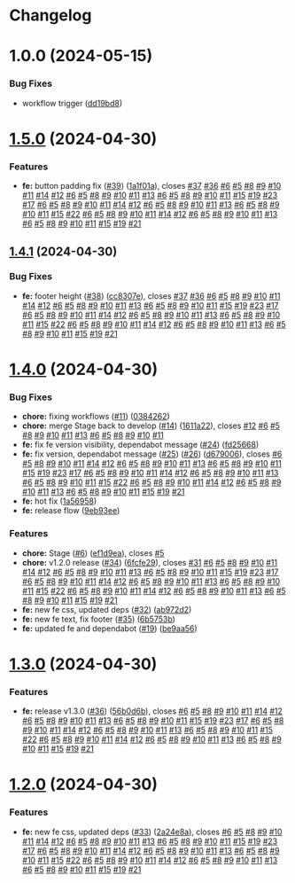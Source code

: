 # Changelog

# 1.0.0 (2024-05-15)


### Bug Fixes

* workflow trigger ([dd19bd8](https://github.com/nikolajovancevic/automating-stuff/commit/dd19bd8117c632c960cfe51117713e48b3438e94))

# [1.5.0](https://github.com/nikolajovancevic/automating-stuff/compare/v1.4.1...v1.5.0) (2024-04-30)

### Features

- **fe:** button padding fix ([#39](https://github.com/nikolajovancevic/automating-stuff/issues/39)) ([1a1f01a](https://github.com/nikolajovancevic/automating-stuff/commit/1a1f01ab7031a2b00d9cd8bf7276653b17b2c72b)), closes [#37](https://github.com/nikolajovancevic/automating-stuff/issues/37) [#36](https://github.com/nikolajovancevic/automating-stuff/issues/36) [#6](https://github.com/nikolajovancevic/automating-stuff/issues/6) [#5](https://github.com/nikolajovancevic/automating-stuff/issues/5) [#8](https://github.com/nikolajovancevic/automating-stuff/issues/8) [#9](https://github.com/nikolajovancevic/automating-stuff/issues/9) [#10](https://github.com/nikolajovancevic/automating-stuff/issues/10) [#11](https://github.com/nikolajovancevic/automating-stuff/issues/11) [#14](https://github.com/nikolajovancevic/automating-stuff/issues/14) [#12](https://github.com/nikolajovancevic/automating-stuff/issues/12) [#6](https://github.com/nikolajovancevic/automating-stuff/issues/6) [#5](https://github.com/nikolajovancevic/automating-stuff/issues/5) [#8](https://github.com/nikolajovancevic/automating-stuff/issues/8) [#9](https://github.com/nikolajovancevic/automating-stuff/issues/9) [#10](https://github.com/nikolajovancevic/automating-stuff/issues/10) [#11](https://github.com/nikolajovancevic/automating-stuff/issues/11) [#13](https://github.com/nikolajovancevic/automating-stuff/issues/13) [#6](https://github.com/nikolajovancevic/automating-stuff/issues/6) [#5](https://github.com/nikolajovancevic/automating-stuff/issues/5) [#8](https://github.com/nikolajovancevic/automating-stuff/issues/8) [#9](https://github.com/nikolajovancevic/automating-stuff/issues/9) [#10](https://github.com/nikolajovancevic/automating-stuff/issues/10) [#11](https://github.com/nikolajovancevic/automating-stuff/issues/11) [#15](https://github.com/nikolajovancevic/automating-stuff/issues/15) [#19](https://github.com/nikolajovancevic/automating-stuff/issues/19) [#23](https://github.com/nikolajovancevic/automating-stuff/issues/23) [#17](https://github.com/nikolajovancevic/automating-stuff/issues/17) [#6](https://github.com/nikolajovancevic/automating-stuff/issues/6) [#5](https://github.com/nikolajovancevic/automating-stuff/issues/5) [#8](https://github.com/nikolajovancevic/automating-stuff/issues/8) [#9](https://github.com/nikolajovancevic/automating-stuff/issues/9) [#10](https://github.com/nikolajovancevic/automating-stuff/issues/10) [#11](https://github.com/nikolajovancevic/automating-stuff/issues/11) [#14](https://github.com/nikolajovancevic/automating-stuff/issues/14) [#12](https://github.com/nikolajovancevic/automating-stuff/issues/12) [#6](https://github.com/nikolajovancevic/automating-stuff/issues/6) [#5](https://github.com/nikolajovancevic/automating-stuff/issues/5) [#8](https://github.com/nikolajovancevic/automating-stuff/issues/8) [#9](https://github.com/nikolajovancevic/automating-stuff/issues/9) [#10](https://github.com/nikolajovancevic/automating-stuff/issues/10) [#11](https://github.com/nikolajovancevic/automating-stuff/issues/11) [#13](https://github.com/nikolajovancevic/automating-stuff/issues/13) [#6](https://github.com/nikolajovancevic/automating-stuff/issues/6) [#5](https://github.com/nikolajovancevic/automating-stuff/issues/5) [#8](https://github.com/nikolajovancevic/automating-stuff/issues/8) [#9](https://github.com/nikolajovancevic/automating-stuff/issues/9) [#10](https://github.com/nikolajovancevic/automating-stuff/issues/10) [#11](https://github.com/nikolajovancevic/automating-stuff/issues/11) [#15](https://github.com/nikolajovancevic/automating-stuff/issues/15) [#22](https://github.com/nikolajovancevic/automating-stuff/issues/22) [#6](https://github.com/nikolajovancevic/automating-stuff/issues/6) [#5](https://github.com/nikolajovancevic/automating-stuff/issues/5) [#8](https://github.com/nikolajovancevic/automating-stuff/issues/8) [#9](https://github.com/nikolajovancevic/automating-stuff/issues/9) [#10](https://github.com/nikolajovancevic/automating-stuff/issues/10) [#11](https://github.com/nikolajovancevic/automating-stuff/issues/11) [#14](https://github.com/nikolajovancevic/automating-stuff/issues/14) [#12](https://github.com/nikolajovancevic/automating-stuff/issues/12) [#6](https://github.com/nikolajovancevic/automating-stuff/issues/6) [#5](https://github.com/nikolajovancevic/automating-stuff/issues/5) [#8](https://github.com/nikolajovancevic/automating-stuff/issues/8) [#9](https://github.com/nikolajovancevic/automating-stuff/issues/9) [#10](https://github.com/nikolajovancevic/automating-stuff/issues/10) [#11](https://github.com/nikolajovancevic/automating-stuff/issues/11) [#13](https://github.com/nikolajovancevic/automating-stuff/issues/13) [#6](https://github.com/nikolajovancevic/automating-stuff/issues/6) [#5](https://github.com/nikolajovancevic/automating-stuff/issues/5) [#8](https://github.com/nikolajovancevic/automating-stuff/issues/8) [#9](https://github.com/nikolajovancevic/automating-stuff/issues/9) [#10](https://github.com/nikolajovancevic/automating-stuff/issues/10) [#11](https://github.com/nikolajovancevic/automating-stuff/issues/11) [#15](https://github.com/nikolajovancevic/automating-stuff/issues/15) [#19](https://github.com/nikolajovancevic/automating-stuff/issues/19) [#21](https://github.com/nikolajovancevic/automating-stuff/issues/21)

## [1.4.1](https://github.com/nikolajovancevic/automating-stuff/compare/v1.4.0...v1.4.1) (2024-04-30)

### Bug Fixes

- **fe:** footer height ([#38](https://github.com/nikolajovancevic/automating-stuff/issues/38)) ([cc8307e](https://github.com/nikolajovancevic/automating-stuff/commit/cc8307ed691e9143fee1f3a3556a429683fe4c9b)), closes [#37](https://github.com/nikolajovancevic/automating-stuff/issues/37) [#36](https://github.com/nikolajovancevic/automating-stuff/issues/36) [#6](https://github.com/nikolajovancevic/automating-stuff/issues/6) [#5](https://github.com/nikolajovancevic/automating-stuff/issues/5) [#8](https://github.com/nikolajovancevic/automating-stuff/issues/8) [#9](https://github.com/nikolajovancevic/automating-stuff/issues/9) [#10](https://github.com/nikolajovancevic/automating-stuff/issues/10) [#11](https://github.com/nikolajovancevic/automating-stuff/issues/11) [#14](https://github.com/nikolajovancevic/automating-stuff/issues/14) [#12](https://github.com/nikolajovancevic/automating-stuff/issues/12) [#6](https://github.com/nikolajovancevic/automating-stuff/issues/6) [#5](https://github.com/nikolajovancevic/automating-stuff/issues/5) [#8](https://github.com/nikolajovancevic/automating-stuff/issues/8) [#9](https://github.com/nikolajovancevic/automating-stuff/issues/9) [#10](https://github.com/nikolajovancevic/automating-stuff/issues/10) [#11](https://github.com/nikolajovancevic/automating-stuff/issues/11) [#13](https://github.com/nikolajovancevic/automating-stuff/issues/13) [#6](https://github.com/nikolajovancevic/automating-stuff/issues/6) [#5](https://github.com/nikolajovancevic/automating-stuff/issues/5) [#8](https://github.com/nikolajovancevic/automating-stuff/issues/8) [#9](https://github.com/nikolajovancevic/automating-stuff/issues/9) [#10](https://github.com/nikolajovancevic/automating-stuff/issues/10) [#11](https://github.com/nikolajovancevic/automating-stuff/issues/11) [#15](https://github.com/nikolajovancevic/automating-stuff/issues/15) [#19](https://github.com/nikolajovancevic/automating-stuff/issues/19) [#23](https://github.com/nikolajovancevic/automating-stuff/issues/23) [#17](https://github.com/nikolajovancevic/automating-stuff/issues/17) [#6](https://github.com/nikolajovancevic/automating-stuff/issues/6) [#5](https://github.com/nikolajovancevic/automating-stuff/issues/5) [#8](https://github.com/nikolajovancevic/automating-stuff/issues/8) [#9](https://github.com/nikolajovancevic/automating-stuff/issues/9) [#10](https://github.com/nikolajovancevic/automating-stuff/issues/10) [#11](https://github.com/nikolajovancevic/automating-stuff/issues/11) [#14](https://github.com/nikolajovancevic/automating-stuff/issues/14) [#12](https://github.com/nikolajovancevic/automating-stuff/issues/12) [#6](https://github.com/nikolajovancevic/automating-stuff/issues/6) [#5](https://github.com/nikolajovancevic/automating-stuff/issues/5) [#8](https://github.com/nikolajovancevic/automating-stuff/issues/8) [#9](https://github.com/nikolajovancevic/automating-stuff/issues/9) [#10](https://github.com/nikolajovancevic/automating-stuff/issues/10) [#11](https://github.com/nikolajovancevic/automating-stuff/issues/11) [#13](https://github.com/nikolajovancevic/automating-stuff/issues/13) [#6](https://github.com/nikolajovancevic/automating-stuff/issues/6) [#5](https://github.com/nikolajovancevic/automating-stuff/issues/5) [#8](https://github.com/nikolajovancevic/automating-stuff/issues/8) [#9](https://github.com/nikolajovancevic/automating-stuff/issues/9) [#10](https://github.com/nikolajovancevic/automating-stuff/issues/10) [#11](https://github.com/nikolajovancevic/automating-stuff/issues/11) [#15](https://github.com/nikolajovancevic/automating-stuff/issues/15) [#22](https://github.com/nikolajovancevic/automating-stuff/issues/22) [#6](https://github.com/nikolajovancevic/automating-stuff/issues/6) [#5](https://github.com/nikolajovancevic/automating-stuff/issues/5) [#8](https://github.com/nikolajovancevic/automating-stuff/issues/8) [#9](https://github.com/nikolajovancevic/automating-stuff/issues/9) [#10](https://github.com/nikolajovancevic/automating-stuff/issues/10) [#11](https://github.com/nikolajovancevic/automating-stuff/issues/11) [#14](https://github.com/nikolajovancevic/automating-stuff/issues/14) [#12](https://github.com/nikolajovancevic/automating-stuff/issues/12) [#6](https://github.com/nikolajovancevic/automating-stuff/issues/6) [#5](https://github.com/nikolajovancevic/automating-stuff/issues/5) [#8](https://github.com/nikolajovancevic/automating-stuff/issues/8) [#9](https://github.com/nikolajovancevic/automating-stuff/issues/9) [#10](https://github.com/nikolajovancevic/automating-stuff/issues/10) [#11](https://github.com/nikolajovancevic/automating-stuff/issues/11) [#13](https://github.com/nikolajovancevic/automating-stuff/issues/13) [#6](https://github.com/nikolajovancevic/automating-stuff/issues/6) [#5](https://github.com/nikolajovancevic/automating-stuff/issues/5) [#8](https://github.com/nikolajovancevic/automating-stuff/issues/8) [#9](https://github.com/nikolajovancevic/automating-stuff/issues/9) [#10](https://github.com/nikolajovancevic/automating-stuff/issues/10) [#11](https://github.com/nikolajovancevic/automating-stuff/issues/11) [#15](https://github.com/nikolajovancevic/automating-stuff/issues/15) [#19](https://github.com/nikolajovancevic/automating-stuff/issues/19) [#21](https://github.com/nikolajovancevic/automating-stuff/issues/21)

# [1.4.0](https://github.com/nikolajovancevic/automating-stuff/compare/v1.3.0...v1.4.0) (2024-04-30)

### Bug Fixes

- **chore:** fixing workflows ([#11](https://github.com/nikolajovancevic/automating-stuff/issues/11)) ([0384262](https://github.com/nikolajovancevic/automating-stuff/commit/038426267cdba1b435217be54c7d864413ff6371))
- **chore:** merge Stage back to develop ([#14](https://github.com/nikolajovancevic/automating-stuff/issues/14)) ([1611a22](https://github.com/nikolajovancevic/automating-stuff/commit/1611a22679b3f10cf8cb3ca642028e4d9affa99a)), closes [#12](https://github.com/nikolajovancevic/automating-stuff/issues/12) [#6](https://github.com/nikolajovancevic/automating-stuff/issues/6) [#5](https://github.com/nikolajovancevic/automating-stuff/issues/5) [#8](https://github.com/nikolajovancevic/automating-stuff/issues/8) [#9](https://github.com/nikolajovancevic/automating-stuff/issues/9) [#10](https://github.com/nikolajovancevic/automating-stuff/issues/10) [#11](https://github.com/nikolajovancevic/automating-stuff/issues/11) [#13](https://github.com/nikolajovancevic/automating-stuff/issues/13) [#6](https://github.com/nikolajovancevic/automating-stuff/issues/6) [#5](https://github.com/nikolajovancevic/automating-stuff/issues/5) [#8](https://github.com/nikolajovancevic/automating-stuff/issues/8) [#9](https://github.com/nikolajovancevic/automating-stuff/issues/9) [#10](https://github.com/nikolajovancevic/automating-stuff/issues/10) [#11](https://github.com/nikolajovancevic/automating-stuff/issues/11)
- **fe:** fix fe version visibility, dependabot message ([#24](https://github.com/nikolajovancevic/automating-stuff/issues/24)) ([fd25668](https://github.com/nikolajovancevic/automating-stuff/commit/fd25668dda9879da768fa4ccf8c45cebfb77d241))
- **fe:** fix version, dependabot message ([#25](https://github.com/nikolajovancevic/automating-stuff/issues/25)) ([#26](https://github.com/nikolajovancevic/automating-stuff/issues/26)) ([d679006](https://github.com/nikolajovancevic/automating-stuff/commit/d6790068b264f18a6736e4e0264c547c04dab8f2)), closes [#6](https://github.com/nikolajovancevic/automating-stuff/issues/6) [#5](https://github.com/nikolajovancevic/automating-stuff/issues/5) [#8](https://github.com/nikolajovancevic/automating-stuff/issues/8) [#9](https://github.com/nikolajovancevic/automating-stuff/issues/9) [#10](https://github.com/nikolajovancevic/automating-stuff/issues/10) [#11](https://github.com/nikolajovancevic/automating-stuff/issues/11) [#14](https://github.com/nikolajovancevic/automating-stuff/issues/14) [#12](https://github.com/nikolajovancevic/automating-stuff/issues/12) [#6](https://github.com/nikolajovancevic/automating-stuff/issues/6) [#5](https://github.com/nikolajovancevic/automating-stuff/issues/5) [#8](https://github.com/nikolajovancevic/automating-stuff/issues/8) [#9](https://github.com/nikolajovancevic/automating-stuff/issues/9) [#10](https://github.com/nikolajovancevic/automating-stuff/issues/10) [#11](https://github.com/nikolajovancevic/automating-stuff/issues/11) [#13](https://github.com/nikolajovancevic/automating-stuff/issues/13) [#6](https://github.com/nikolajovancevic/automating-stuff/issues/6) [#5](https://github.com/nikolajovancevic/automating-stuff/issues/5) [#8](https://github.com/nikolajovancevic/automating-stuff/issues/8) [#9](https://github.com/nikolajovancevic/automating-stuff/issues/9) [#10](https://github.com/nikolajovancevic/automating-stuff/issues/10) [#11](https://github.com/nikolajovancevic/automating-stuff/issues/11) [#15](https://github.com/nikolajovancevic/automating-stuff/issues/15) [#19](https://github.com/nikolajovancevic/automating-stuff/issues/19) [#23](https://github.com/nikolajovancevic/automating-stuff/issues/23) [#17](https://github.com/nikolajovancevic/automating-stuff/issues/17) [#6](https://github.com/nikolajovancevic/automating-stuff/issues/6) [#5](https://github.com/nikolajovancevic/automating-stuff/issues/5) [#8](https://github.com/nikolajovancevic/automating-stuff/issues/8) [#9](https://github.com/nikolajovancevic/automating-stuff/issues/9) [#10](https://github.com/nikolajovancevic/automating-stuff/issues/10) [#11](https://github.com/nikolajovancevic/automating-stuff/issues/11) [#14](https://github.com/nikolajovancevic/automating-stuff/issues/14) [#12](https://github.com/nikolajovancevic/automating-stuff/issues/12) [#6](https://github.com/nikolajovancevic/automating-stuff/issues/6) [#5](https://github.com/nikolajovancevic/automating-stuff/issues/5) [#8](https://github.com/nikolajovancevic/automating-stuff/issues/8) [#9](https://github.com/nikolajovancevic/automating-stuff/issues/9) [#10](https://github.com/nikolajovancevic/automating-stuff/issues/10) [#11](https://github.com/nikolajovancevic/automating-stuff/issues/11) [#13](https://github.com/nikolajovancevic/automating-stuff/issues/13) [#6](https://github.com/nikolajovancevic/automating-stuff/issues/6) [#5](https://github.com/nikolajovancevic/automating-stuff/issues/5) [#8](https://github.com/nikolajovancevic/automating-stuff/issues/8) [#9](https://github.com/nikolajovancevic/automating-stuff/issues/9) [#10](https://github.com/nikolajovancevic/automating-stuff/issues/10) [#11](https://github.com/nikolajovancevic/automating-stuff/issues/11) [#15](https://github.com/nikolajovancevic/automating-stuff/issues/15) [#22](https://github.com/nikolajovancevic/automating-stuff/issues/22) [#6](https://github.com/nikolajovancevic/automating-stuff/issues/6) [#5](https://github.com/nikolajovancevic/automating-stuff/issues/5) [#8](https://github.com/nikolajovancevic/automating-stuff/issues/8) [#9](https://github.com/nikolajovancevic/automating-stuff/issues/9) [#10](https://github.com/nikolajovancevic/automating-stuff/issues/10) [#11](https://github.com/nikolajovancevic/automating-stuff/issues/11) [#14](https://github.com/nikolajovancevic/automating-stuff/issues/14) [#12](https://github.com/nikolajovancevic/automating-stuff/issues/12) [#6](https://github.com/nikolajovancevic/automating-stuff/issues/6) [#5](https://github.com/nikolajovancevic/automating-stuff/issues/5) [#8](https://github.com/nikolajovancevic/automating-stuff/issues/8) [#9](https://github.com/nikolajovancevic/automating-stuff/issues/9) [#10](https://github.com/nikolajovancevic/automating-stuff/issues/10) [#11](https://github.com/nikolajovancevic/automating-stuff/issues/11) [#13](https://github.com/nikolajovancevic/automating-stuff/issues/13) [#6](https://github.com/nikolajovancevic/automating-stuff/issues/6) [#5](https://github.com/nikolajovancevic/automating-stuff/issues/5) [#8](https://github.com/nikolajovancevic/automating-stuff/issues/8) [#9](https://github.com/nikolajovancevic/automating-stuff/issues/9) [#10](https://github.com/nikolajovancevic/automating-stuff/issues/10) [#11](https://github.com/nikolajovancevic/automating-stuff/issues/11) [#15](https://github.com/nikolajovancevic/automating-stuff/issues/15) [#19](https://github.com/nikolajovancevic/automating-stuff/issues/19) [#21](https://github.com/nikolajovancevic/automating-stuff/issues/21)
- **fe:** hot fix ([1a56958](https://github.com/nikolajovancevic/automating-stuff/commit/1a5695825d4039c3f1a806de124fbf72b6502abf))
- **fe:** release flow ([9eb93ee](https://github.com/nikolajovancevic/automating-stuff/commit/9eb93eebf07d64923586780533bb53495d34ab83))

### Features

- **chore:** Stage ([#6](https://github.com/nikolajovancevic/automating-stuff/issues/6)) ([ef1d9ea](https://github.com/nikolajovancevic/automating-stuff/commit/ef1d9ea9d93c82de73531b1519f492aa5dffa1b3)), closes [#5](https://github.com/nikolajovancevic/automating-stuff/issues/5)
- **chore:** v1.2.0 release ([#34](https://github.com/nikolajovancevic/automating-stuff/issues/34)) ([6fcfe29](https://github.com/nikolajovancevic/automating-stuff/commit/6fcfe2987bc1a10e28e53633e2cf776794199b3b)), closes [#31](https://github.com/nikolajovancevic/automating-stuff/issues/31) [#6](https://github.com/nikolajovancevic/automating-stuff/issues/6) [#5](https://github.com/nikolajovancevic/automating-stuff/issues/5) [#8](https://github.com/nikolajovancevic/automating-stuff/issues/8) [#9](https://github.com/nikolajovancevic/automating-stuff/issues/9) [#10](https://github.com/nikolajovancevic/automating-stuff/issues/10) [#11](https://github.com/nikolajovancevic/automating-stuff/issues/11) [#14](https://github.com/nikolajovancevic/automating-stuff/issues/14) [#12](https://github.com/nikolajovancevic/automating-stuff/issues/12) [#6](https://github.com/nikolajovancevic/automating-stuff/issues/6) [#5](https://github.com/nikolajovancevic/automating-stuff/issues/5) [#8](https://github.com/nikolajovancevic/automating-stuff/issues/8) [#9](https://github.com/nikolajovancevic/automating-stuff/issues/9) [#10](https://github.com/nikolajovancevic/automating-stuff/issues/10) [#11](https://github.com/nikolajovancevic/automating-stuff/issues/11) [#13](https://github.com/nikolajovancevic/automating-stuff/issues/13) [#6](https://github.com/nikolajovancevic/automating-stuff/issues/6) [#5](https://github.com/nikolajovancevic/automating-stuff/issues/5) [#8](https://github.com/nikolajovancevic/automating-stuff/issues/8) [#9](https://github.com/nikolajovancevic/automating-stuff/issues/9) [#10](https://github.com/nikolajovancevic/automating-stuff/issues/10) [#11](https://github.com/nikolajovancevic/automating-stuff/issues/11) [#15](https://github.com/nikolajovancevic/automating-stuff/issues/15) [#19](https://github.com/nikolajovancevic/automating-stuff/issues/19) [#23](https://github.com/nikolajovancevic/automating-stuff/issues/23) [#17](https://github.com/nikolajovancevic/automating-stuff/issues/17) [#6](https://github.com/nikolajovancevic/automating-stuff/issues/6) [#5](https://github.com/nikolajovancevic/automating-stuff/issues/5) [#8](https://github.com/nikolajovancevic/automating-stuff/issues/8) [#9](https://github.com/nikolajovancevic/automating-stuff/issues/9) [#10](https://github.com/nikolajovancevic/automating-stuff/issues/10) [#11](https://github.com/nikolajovancevic/automating-stuff/issues/11) [#14](https://github.com/nikolajovancevic/automating-stuff/issues/14) [#12](https://github.com/nikolajovancevic/automating-stuff/issues/12) [#6](https://github.com/nikolajovancevic/automating-stuff/issues/6) [#5](https://github.com/nikolajovancevic/automating-stuff/issues/5) [#8](https://github.com/nikolajovancevic/automating-stuff/issues/8) [#9](https://github.com/nikolajovancevic/automating-stuff/issues/9) [#10](https://github.com/nikolajovancevic/automating-stuff/issues/10) [#11](https://github.com/nikolajovancevic/automating-stuff/issues/11) [#13](https://github.com/nikolajovancevic/automating-stuff/issues/13) [#6](https://github.com/nikolajovancevic/automating-stuff/issues/6) [#5](https://github.com/nikolajovancevic/automating-stuff/issues/5) [#8](https://github.com/nikolajovancevic/automating-stuff/issues/8) [#9](https://github.com/nikolajovancevic/automating-stuff/issues/9) [#10](https://github.com/nikolajovancevic/automating-stuff/issues/10) [#11](https://github.com/nikolajovancevic/automating-stuff/issues/11) [#15](https://github.com/nikolajovancevic/automating-stuff/issues/15) [#22](https://github.com/nikolajovancevic/automating-stuff/issues/22) [#6](https://github.com/nikolajovancevic/automating-stuff/issues/6) [#5](https://github.com/nikolajovancevic/automating-stuff/issues/5) [#8](https://github.com/nikolajovancevic/automating-stuff/issues/8) [#9](https://github.com/nikolajovancevic/automating-stuff/issues/9) [#10](https://github.com/nikolajovancevic/automating-stuff/issues/10) [#11](https://github.com/nikolajovancevic/automating-stuff/issues/11) [#14](https://github.com/nikolajovancevic/automating-stuff/issues/14) [#12](https://github.com/nikolajovancevic/automating-stuff/issues/12) [#6](https://github.com/nikolajovancevic/automating-stuff/issues/6) [#5](https://github.com/nikolajovancevic/automating-stuff/issues/5) [#8](https://github.com/nikolajovancevic/automating-stuff/issues/8) [#9](https://github.com/nikolajovancevic/automating-stuff/issues/9) [#10](https://github.com/nikolajovancevic/automating-stuff/issues/10) [#11](https://github.com/nikolajovancevic/automating-stuff/issues/11) [#13](https://github.com/nikolajovancevic/automating-stuff/issues/13) [#6](https://github.com/nikolajovancevic/automating-stuff/issues/6) [#5](https://github.com/nikolajovancevic/automating-stuff/issues/5) [#8](https://github.com/nikolajovancevic/automating-stuff/issues/8) [#9](https://github.com/nikolajovancevic/automating-stuff/issues/9) [#10](https://github.com/nikolajovancevic/automating-stuff/issues/10) [#11](https://github.com/nikolajovancevic/automating-stuff/issues/11) [#15](https://github.com/nikolajovancevic/automating-stuff/issues/15) [#19](https://github.com/nikolajovancevic/automating-stuff/issues/19) [#21](https://github.com/nikolajovancevic/automating-stuff/issues/21)
- **fe:** new fe css, updated deps ([#32](https://github.com/nikolajovancevic/automating-stuff/issues/32)) ([ab972d2](https://github.com/nikolajovancevic/automating-stuff/commit/ab972d27a0da3863d1cf00cd945dd49691c1805d))
- **fe:** new fe text, fix footer ([#35](https://github.com/nikolajovancevic/automating-stuff/issues/35)) ([6b5753b](https://github.com/nikolajovancevic/automating-stuff/commit/6b5753b62ea739b8e67c3add4763057834609890))
- **fe:** updated fe and dependabot ([#19](https://github.com/nikolajovancevic/automating-stuff/issues/19)) ([be9aa56](https://github.com/nikolajovancevic/automating-stuff/commit/be9aa56941c7f677cdbde32b35e0e243f28a180f))

# [1.3.0](https://github.com/nikolajovancevic/automating-stuff/compare/v1.2.0...v1.3.0) (2024-04-30)

### Features

- **fe:** release v1.3.0 ([#36](https://github.com/nikolajovancevic/automating-stuff/issues/36)) ([56b0d6b](https://github.com/nikolajovancevic/automating-stuff/commit/56b0d6bab3ed8b111db9df9f3cd13b590dae1c13)), closes [#6](https://github.com/nikolajovancevic/automating-stuff/issues/6) [#5](https://github.com/nikolajovancevic/automating-stuff/issues/5) [#8](https://github.com/nikolajovancevic/automating-stuff/issues/8) [#9](https://github.com/nikolajovancevic/automating-stuff/issues/9) [#10](https://github.com/nikolajovancevic/automating-stuff/issues/10) [#11](https://github.com/nikolajovancevic/automating-stuff/issues/11) [#14](https://github.com/nikolajovancevic/automating-stuff/issues/14) [#12](https://github.com/nikolajovancevic/automating-stuff/issues/12) [#6](https://github.com/nikolajovancevic/automating-stuff/issues/6) [#5](https://github.com/nikolajovancevic/automating-stuff/issues/5) [#8](https://github.com/nikolajovancevic/automating-stuff/issues/8) [#9](https://github.com/nikolajovancevic/automating-stuff/issues/9) [#10](https://github.com/nikolajovancevic/automating-stuff/issues/10) [#11](https://github.com/nikolajovancevic/automating-stuff/issues/11) [#13](https://github.com/nikolajovancevic/automating-stuff/issues/13) [#6](https://github.com/nikolajovancevic/automating-stuff/issues/6) [#5](https://github.com/nikolajovancevic/automating-stuff/issues/5) [#8](https://github.com/nikolajovancevic/automating-stuff/issues/8) [#9](https://github.com/nikolajovancevic/automating-stuff/issues/9) [#10](https://github.com/nikolajovancevic/automating-stuff/issues/10) [#11](https://github.com/nikolajovancevic/automating-stuff/issues/11) [#15](https://github.com/nikolajovancevic/automating-stuff/issues/15) [#19](https://github.com/nikolajovancevic/automating-stuff/issues/19) [#23](https://github.com/nikolajovancevic/automating-stuff/issues/23) [#17](https://github.com/nikolajovancevic/automating-stuff/issues/17) [#6](https://github.com/nikolajovancevic/automating-stuff/issues/6) [#5](https://github.com/nikolajovancevic/automating-stuff/issues/5) [#8](https://github.com/nikolajovancevic/automating-stuff/issues/8) [#9](https://github.com/nikolajovancevic/automating-stuff/issues/9) [#10](https://github.com/nikolajovancevic/automating-stuff/issues/10) [#11](https://github.com/nikolajovancevic/automating-stuff/issues/11) [#14](https://github.com/nikolajovancevic/automating-stuff/issues/14) [#12](https://github.com/nikolajovancevic/automating-stuff/issues/12) [#6](https://github.com/nikolajovancevic/automating-stuff/issues/6) [#5](https://github.com/nikolajovancevic/automating-stuff/issues/5) [#8](https://github.com/nikolajovancevic/automating-stuff/issues/8) [#9](https://github.com/nikolajovancevic/automating-stuff/issues/9) [#10](https://github.com/nikolajovancevic/automating-stuff/issues/10) [#11](https://github.com/nikolajovancevic/automating-stuff/issues/11) [#13](https://github.com/nikolajovancevic/automating-stuff/issues/13) [#6](https://github.com/nikolajovancevic/automating-stuff/issues/6) [#5](https://github.com/nikolajovancevic/automating-stuff/issues/5) [#8](https://github.com/nikolajovancevic/automating-stuff/issues/8) [#9](https://github.com/nikolajovancevic/automating-stuff/issues/9) [#10](https://github.com/nikolajovancevic/automating-stuff/issues/10) [#11](https://github.com/nikolajovancevic/automating-stuff/issues/11) [#15](https://github.com/nikolajovancevic/automating-stuff/issues/15) [#22](https://github.com/nikolajovancevic/automating-stuff/issues/22) [#6](https://github.com/nikolajovancevic/automating-stuff/issues/6) [#5](https://github.com/nikolajovancevic/automating-stuff/issues/5) [#8](https://github.com/nikolajovancevic/automating-stuff/issues/8) [#9](https://github.com/nikolajovancevic/automating-stuff/issues/9) [#10](https://github.com/nikolajovancevic/automating-stuff/issues/10) [#11](https://github.com/nikolajovancevic/automating-stuff/issues/11) [#14](https://github.com/nikolajovancevic/automating-stuff/issues/14) [#12](https://github.com/nikolajovancevic/automating-stuff/issues/12) [#6](https://github.com/nikolajovancevic/automating-stuff/issues/6) [#5](https://github.com/nikolajovancevic/automating-stuff/issues/5) [#8](https://github.com/nikolajovancevic/automating-stuff/issues/8) [#9](https://github.com/nikolajovancevic/automating-stuff/issues/9) [#10](https://github.com/nikolajovancevic/automating-stuff/issues/10) [#11](https://github.com/nikolajovancevic/automating-stuff/issues/11) [#13](https://github.com/nikolajovancevic/automating-stuff/issues/13) [#6](https://github.com/nikolajovancevic/automating-stuff/issues/6) [#5](https://github.com/nikolajovancevic/automating-stuff/issues/5) [#8](https://github.com/nikolajovancevic/automating-stuff/issues/8) [#9](https://github.com/nikolajovancevic/automating-stuff/issues/9) [#10](https://github.com/nikolajovancevic/automating-stuff/issues/10) [#11](https://github.com/nikolajovancevic/automating-stuff/issues/11) [#15](https://github.com/nikolajovancevic/automating-stuff/issues/15) [#19](https://github.com/nikolajovancevic/automating-stuff/issues/19) [#21](https://github.com/nikolajovancevic/automating-stuff/issues/21)

# [1.2.0](https://github.com/nikolajovancevic/automating-stuff/compare/v1.1.1...v1.2.0) (2024-04-30)

### Features

- **fe:** new fe css, updated deps ([#33](https://github.com/nikolajovancevic/automating-stuff/issues/33)) ([2a24e8a](https://github.com/nikolajovancevic/automating-stuff/commit/2a24e8a1d1274ca17049db0f2e70830a8549efdb)), closes [#6](https://github.com/nikolajovancevic/automating-stuff/issues/6) [#5](https://github.com/nikolajovancevic/automating-stuff/issues/5) [#8](https://github.com/nikolajovancevic/automating-stuff/issues/8) [#9](https://github.com/nikolajovancevic/automating-stuff/issues/9) [#10](https://github.com/nikolajovancevic/automating-stuff/issues/10) [#11](https://github.com/nikolajovancevic/automating-stuff/issues/11) [#14](https://github.com/nikolajovancevic/automating-stuff/issues/14) [#12](https://github.com/nikolajovancevic/automating-stuff/issues/12) [#6](https://github.com/nikolajovancevic/automating-stuff/issues/6) [#5](https://github.com/nikolajovancevic/automating-stuff/issues/5) [#8](https://github.com/nikolajovancevic/automating-stuff/issues/8) [#9](https://github.com/nikolajovancevic/automating-stuff/issues/9) [#10](https://github.com/nikolajovancevic/automating-stuff/issues/10) [#11](https://github.com/nikolajovancevic/automating-stuff/issues/11) [#13](https://github.com/nikolajovancevic/automating-stuff/issues/13) [#6](https://github.com/nikolajovancevic/automating-stuff/issues/6) [#5](https://github.com/nikolajovancevic/automating-stuff/issues/5) [#8](https://github.com/nikolajovancevic/automating-stuff/issues/8) [#9](https://github.com/nikolajovancevic/automating-stuff/issues/9) [#10](https://github.com/nikolajovancevic/automating-stuff/issues/10) [#11](https://github.com/nikolajovancevic/automating-stuff/issues/11) [#15](https://github.com/nikolajovancevic/automating-stuff/issues/15) [#19](https://github.com/nikolajovancevic/automating-stuff/issues/19) [#23](https://github.com/nikolajovancevic/automating-stuff/issues/23) [#17](https://github.com/nikolajovancevic/automating-stuff/issues/17) [#6](https://github.com/nikolajovancevic/automating-stuff/issues/6) [#5](https://github.com/nikolajovancevic/automating-stuff/issues/5) [#8](https://github.com/nikolajovancevic/automating-stuff/issues/8) [#9](https://github.com/nikolajovancevic/automating-stuff/issues/9) [#10](https://github.com/nikolajovancevic/automating-stuff/issues/10) [#11](https://github.com/nikolajovancevic/automating-stuff/issues/11) [#14](https://github.com/nikolajovancevic/automating-stuff/issues/14) [#12](https://github.com/nikolajovancevic/automating-stuff/issues/12) [#6](https://github.com/nikolajovancevic/automating-stuff/issues/6) [#5](https://github.com/nikolajovancevic/automating-stuff/issues/5) [#8](https://github.com/nikolajovancevic/automating-stuff/issues/8) [#9](https://github.com/nikolajovancevic/automating-stuff/issues/9) [#10](https://github.com/nikolajovancevic/automating-stuff/issues/10) [#11](https://github.com/nikolajovancevic/automating-stuff/issues/11) [#13](https://github.com/nikolajovancevic/automating-stuff/issues/13) [#6](https://github.com/nikolajovancevic/automating-stuff/issues/6) [#5](https://github.com/nikolajovancevic/automating-stuff/issues/5) [#8](https://github.com/nikolajovancevic/automating-stuff/issues/8) [#9](https://github.com/nikolajovancevic/automating-stuff/issues/9) [#10](https://github.com/nikolajovancevic/automating-stuff/issues/10) [#11](https://github.com/nikolajovancevic/automating-stuff/issues/11) [#15](https://github.com/nikolajovancevic/automating-stuff/issues/15) [#22](https://github.com/nikolajovancevic/automating-stuff/issues/22) [#6](https://github.com/nikolajovancevic/automating-stuff/issues/6) [#5](https://github.com/nikolajovancevic/automating-stuff/issues/5) [#8](https://github.com/nikolajovancevic/automating-stuff/issues/8) [#9](https://github.com/nikolajovancevic/automating-stuff/issues/9) [#10](https://github.com/nikolajovancevic/automating-stuff/issues/10) [#11](https://github.com/nikolajovancevic/automating-stuff/issues/11) [#14](https://github.com/nikolajovancevic/automating-stuff/issues/14) [#12](https://github.com/nikolajovancevic/automating-stuff/issues/12) [#6](https://github.com/nikolajovancevic/automating-stuff/issues/6) [#5](https://github.com/nikolajovancevic/automating-stuff/issues/5) [#8](https://github.com/nikolajovancevic/automating-stuff/issues/8) [#9](https://github.com/nikolajovancevic/automating-stuff/issues/9) [#10](https://github.com/nikolajovancevic/automating-stuff/issues/10) [#11](https://github.com/nikolajovancevic/automating-stuff/issues/11) [#13](https://github.com/nikolajovancevic/automating-stuff/issues/13) [#6](https://github.com/nikolajovancevic/automating-stuff/issues/6) [#5](https://github.com/nikolajovancevic/automating-stuff/issues/5) [#8](https://github.com/nikolajovancevic/automating-stuff/issues/8) [#9](https://github.com/nikolajovancevic/automating-stuff/issues/9) [#10](https://github.com/nikolajovancevic/automating-stuff/issues/10) [#11](https://github.com/nikolajovancevic/automating-stuff/issues/11) [#15](https://github.com/nikolajovancevic/automating-stuff/issues/15) [#19](https://github.com/nikolajovancevic/automating-stuff/issues/19) [#21](https://github.com/nikolajovancevic/automating-stuff/issues/21)
